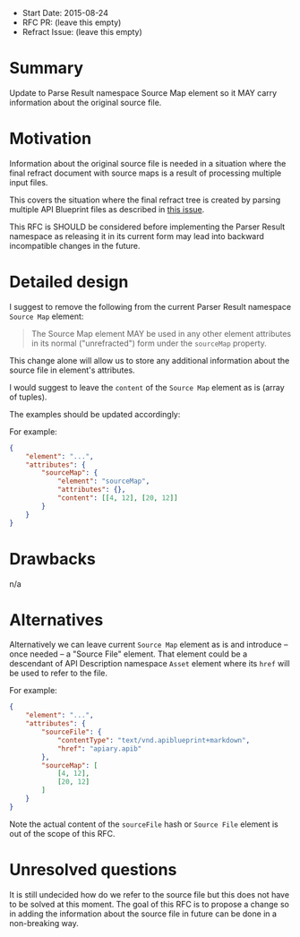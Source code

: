 - Start Date: 2015-08-24
- RFC PR: (leave this empty)
- Refract Issue: (leave this empty)

# Summary

Update to Parse Result namespace Source Map element so it MAY carry information
about the original source file.

# Motivation

Information about the original source file is needed in a situation where the
final refract document with source maps is a result of processing multiple
input files.

This covers the situation where the final refract tree is created by parsing
multiple API Blueprint files as described in
[this issue](https://github.com/apiaryio/api-blueprint/issues/8).

This RFC is SHOULD be considered before implementing the Parser Result namespace
 as releasing it in its current form may lead into backward incompatible changes
in the future.

# Detailed design

I suggest to remove the following from the current Parser Result namespace
`Source Map` element:

> The Source Map element MAY be used in any other element attributes in its
normal ("unrefracted") form under the `sourceMap` property.

This change alone will allow us to store any additional information about the
source file in element's attributes.

I would suggest to leave the `content` of the `Source Map` element as is
(array of tuples).

The examples should be updated accordingly:

For example:

```json
{
	"element": "...",
	"attributes": {
		"sourceMap": {
            "element": "sourceMap",
            "attributes": {},
            "content": [[4, 12], [20, 12]]
        }
	}
}
```

# Drawbacks

n/a

# Alternatives

Alternatively we can leave current `Source Map` element as is and introduce –
once needed – a "Source File" element. That element could be a descendant of
API Description namespace `Asset` element where its `href` will be used to refer
to the file.

For example:

```json
{
	"element": "...",
	"attributes": {
        "sourceFile": {
            "contentType": "text/vnd.apiblueprint+markdown",
            "href": "apiary.apib"
        },
		"sourceMap": [
			[4, 12],
			[20, 12]
		]
	}
}
```

Note the actual content of the `sourceFile` hash or `Source File` element is
out of the scope of this RFC.

# Unresolved questions

It is still undecided how do we refer to the source file but this does not have
to be solved at this moment. The goal of this RFC is to propose a change so
in adding the information about the source file in future can be done in a
non-breaking way.
